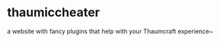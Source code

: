 thaumiccheater
==============

a website with fancy plugins that help with your Thaumcraft experience~
